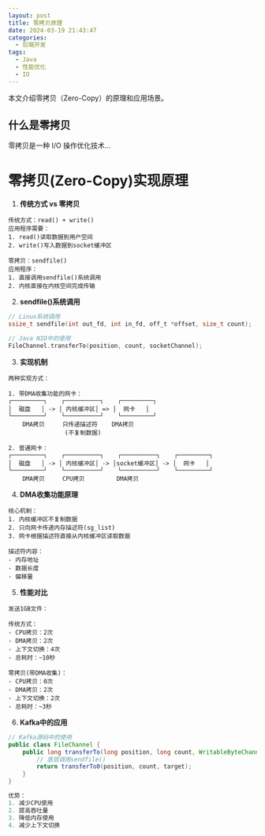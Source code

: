 ```yaml
---
layout: post
title: 零拷贝原理
date: 2024-03-19 21:43:47
categories:
  - 后端开发
tags:
  - Java
  - 性能优化
  - IO
---
```


本文介绍零拷贝（Zero-Copy）的原理和应用场景。

## 什么是零拷贝

零拷贝是一种 I/O 操作优化技术...

# 零拷贝(Zero-Copy)实现原理

1. **传统方式 vs 零拷贝**
```plaintext
传统方式：read() + write()
应用程序需要：
1. read()读取数据到用户空间
2. write()写入数据到socket缓冲区

零拷贝：sendfile()
应用程序：
1. 直接调用sendfile()系统调用
2. 内核直接在内核空间完成传输
```

2. **sendfile()系统调用**
```c
// Linux系统调用
ssize_t sendfile(int out_fd, int in_fd, off_t *offset, size_t count);

// Java NIO中的使用
FileChannel.transferTo(position, count, socketChannel);
```

3. **实现机制**
```plaintext
两种实现方式：

1. 带DMA收集功能的网卡：
┌─────────┐    ┌──────────┐    ┌─────────┐
│  磁盘   │ -> │ 内核缓冲区│ => │  网卡   │
└─────────┘    └──────────┘    └─────────┘
    DMA拷贝     只传递描述符    DMA拷贝
                (不复制数据)

2. 普通网卡：
┌─────────┐    ┌──────────┐    ┌──────────┐    ┌─────────┐
│  磁盘   │ -> │ 内核缓冲区│ -> │socket缓冲区│ -> │  网卡   │
└─────────┘    └──────────┘    └──────────┘    └─────────┘
    DMA拷贝     CPU拷贝         DMA拷贝
```

4. **DMA收集功能原理**
```plaintext
核心机制：
1. 内核缓冲区不复制数据
2. 只向网卡传递内存描述符(sg_list)
3. 网卡根据描述符直接从内核缓冲区读取数据

描述符内容：
- 内存地址
- 数据长度
- 偏移量
```

5. **性能对比**
```plaintext
发送1GB文件：

传统方式：
- CPU拷贝：2次
- DMA拷贝：2次
- 上下文切换：4次
- 总耗时：~10秒

零拷贝(带DMA收集)：
- CPU拷贝：0次
- DMA拷贝：2次
- 上下文切换：2次
- 总耗时：~3秒
```

6. **Kafka中的应用**
```java
// Kafka源码中的使用
public class FileChannel {
    public long transferTo(long position, long count, WritableByteChannel target) {
        // 底层调用sendfile()
        return transferTo0(position, count, target);
    }
}

优势：
1. 减少CPU使用
2. 提高吞吐量
3. 降低内存使用
4. 减少上下文切换
``` 